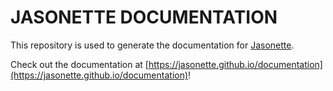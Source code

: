 # JASONETTE DOCUMENTATION

This repository is used to generate the documentation for [Jasonette](https://www.jasonette.com).

Check out the documentation at [https://jasonette.github.io/documentation](https://jasonette.github.io/documentation)!

